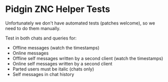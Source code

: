 # Pidgin ZNC Helper Tests

Unfortunately we don't have automated tests (patches welcome), so we need to do
them manually.

Test in both chats and queries for:
- Offline messages (watch the timestamps)
- Online messages
- Offline self messages written by a second client (watch the timestamps)
- Online self messages written by a second client
- Parted users must be italic (chats only)
- Self messages in chat history
